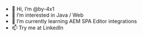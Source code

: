 - 👋 Hi, I’m @by-4x1
- 👀 I’m interested in Java / Web
- 🌱 I’m currently learning AEM SPA Editor integrations
- 📫 Try me at LinkedIn

<!---
by-4x1/by-4x1 is a ✨ special ✨ repository because its `README.md` (this file) appears on your GitHub profile.
You can click the Preview link to take a look at your changes.
--->
